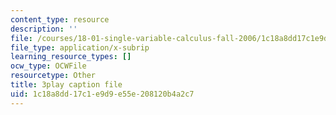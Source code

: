 ```yaml
---
content_type: resource
description: ''
file: /courses/18-01-single-variable-calculus-fall-2006/1c18a8dd17c1e9d9e55e208120b4a2c7_aeXp1zC6Hls.srt
file_type: application/x-subrip
learning_resource_types: []
ocw_type: OCWFile
resourcetype: Other
title: 3play caption file
uid: 1c18a8dd-17c1-e9d9-e55e-208120b4a2c7
---
```

